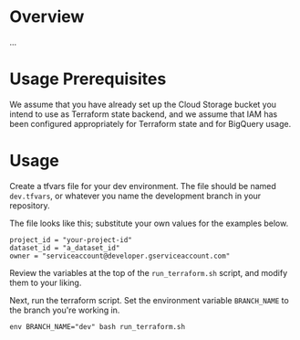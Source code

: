 # Overview

...


# Usage Prerequisites

We assume that you have already set up the Cloud Storage bucket you intend to use as
Terraform state backend, and we assume that IAM has been configured appropriately for
Terraform state and for BigQuery usage.


# Usage

Create a tfvars file for your dev environment. The file should be named `dev.tfvars`, or whatever you name the development branch in your repository.

The file looks like this; substitute your own values for the examples below.

```commandline
project_id = "your-project-id"
dataset_id = "a_dataset_id"
owner = "serviceaccount@developer.gserviceaccount.com"
```

Review the variables at the top of the `run_terraform.sh` script, and modify them to your liking.

Next, run the terraform script. Set the environment variable `BRANCH_NAME` to the branch you're working in.

```commandline
env BRANCH_NAME="dev" bash run_terraform.sh
```

